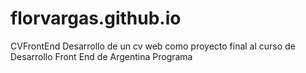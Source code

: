 # florvargas.github.io
CVFrontEnd
Desarrollo de un cv web como proyecto final al curso de Desarrollo Front End de Argentina Programa
